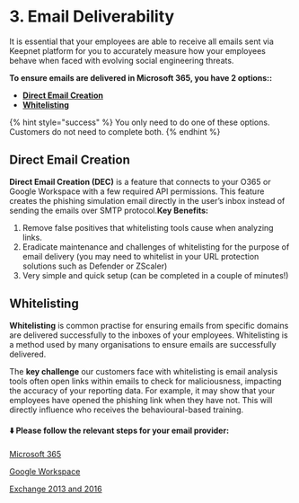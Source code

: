 # 3. Email Deliverability

It is essential that your employees are able to receive all emails sent via Keepnet platform for you to accurately measure how your employees behave when faced with evolving social engineering threats.

**To ensure emails are delivered in Microsoft 365, you have 2 options::**

* [**Direct Email Creation**](../../platform/company/company-settings/direct-email-creation/)
* [**Whitelisting**](../../miscellaneous/whitelisting/)​

{% hint style="success" %}
You only need to do one of these options. Customers do not need to complete both.
{% endhint %}

## **Direct Email Creation** <a href="#direct-email-creation" id="direct-email-creation"></a>

**Direct Email Creation (DEC)** is a feature that connects to your O365 or Google Workspace with a few required API permissions. This feature creates the phishing simulation email directly in the user’s inbox instead of sending the emails over SMTP protocol.**Key Benefits:**

1. Remove false positives that whitelisting tools cause when analyzing links.
2. Eradicate maintenance and challenges of whitelisting for the purpose of email delivery (you may need to whitelist in your URL protection solutions such as Defender or ZScaler)
3. Very simple and quick setup (can be completed in a couple of minutes!)

## Whitelisting <a href="#whitelisting" id="whitelisting"></a>

**Whitelisting** is common practise for ensuring emails from specific domains are delivered successfully to the inboxes of your employees. Whitelisting is a method used by many organisations to ensure emails are successfully delivered.

The **key challenge** our customers face with whitelisting is email analysis tools often open links within emails to check for maliciousness, impacting the accuracy of your reporting data. For example, it may show that your employees have opened the phishing link when they have not. This will directly influence who receives the behavioural-based training.

#### **⬇️ Please follow the relevant steps for your email provider:**

[​Microsoft 365​​](microsoft-365/)

[Google Workspace](google-workspace/)

​​[Exchange 2013 and 2016](exchange-2013-and-2016.md)​

